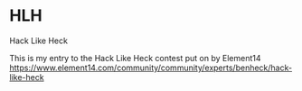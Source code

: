 # HLH
Hack Like Heck

This is my entry to the Hack Like Heck contest put on by Element14 https://www.element14.com/community/community/experts/benheck/hack-like-heck
